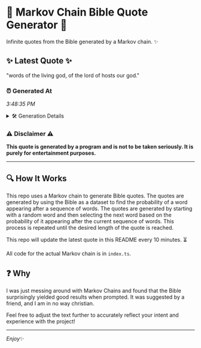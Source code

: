 # 📖 Markov Chain Bible Quote Generator 📖

Infinite quotes from the Bible generated by a Markov chain. ✨

## ✨ Latest Quote ✨
"words of the living god, of the lord of hosts our god."

### ⏰ Generated At
*3:48:35 PM*

<details>
    <summary>🛠️ Generation Details</summary>
    <p>
        <strong>🌱 Seed:</strong> words<br>
        <strong>🔄 Iterations:</strong> 11<br>
        <strong>📜 Context History:</strong><br>[ words ]: of<br>[ words, of ]: the<br>[ words, of, the ]: living<br>[ words, of, the, living ]: god,<br>[ words, of, the, living, god, ]: of<br>[ words, of, the, living, god,, of ]: the<br>[ of, the, living, god,, of, the ]: lord<br>[ the, living, god,, of, the, lord ]: of<br>[ living, god,, of, the, lord, of ]: hosts<br>[ god,, of, the, lord, of, hosts ]: our<br>[ of, the, lord, of, hosts, our ]: god.<br>
    </p>
</details>

### ⚠️ Disclaimer ⚠️
**This quote is generated by a program and is not to be taken seriously. It is purely for entertainment purposes.**

---

## 🔍 How It Works

This repo uses a Markov chain to generate Bible quotes. The quotes are generated by using the Bible as a dataset to find the probability of a word appearing after a sequence of words. The quotes are generated by starting with a random word and then selecting the next word based on the probability of it appearing after the current sequence of words. This process is repeated until the desired length of the quote is reached.

This repo will update the latest quote in this README every 10 minutes. ⏳

All code for the actual Markov chain is in `index.ts`.

## ❓ Why

I was just messing around with Markov Chains and found that the Bible surprisingly yielded good results when prompted. 
It was suggested by a friend, and I am in no way christian.

Feel free to adjust the text further to accurately reflect your intent and experience with the project!

---

*Enjoy*✨
